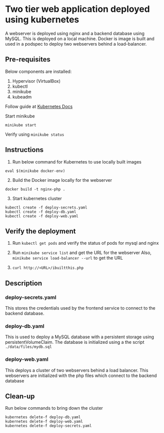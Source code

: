 # Two tier web application deployed using kubernetes
A webserver is deployed using nginx and a backend database using MySQL. This is deployed on a local machine. Docker is image is built and used in a podspec to deploy two webservers behind a load-balancer.

## Pre-requisites
Below components are installed:
1. Hypervisor (VirtualBox)
2. kubectl
3. minikube
4. kubeadm

Follow guide at [Kubernetes Docs](https://kubernetes.io/docs/tasks/tools/install-kubectl/)

Start minikube
```
minikube start
```
Verify using `minikube status`

## Instructions
1. Run below command for Kubernetes to use locally built images
```
eval $(minikube docker-env)
``` 
2. Build the Docker image locally for the webserver
```
docker build -t nginx-php .
```
3. Start kubernetes cluster
```
kubectl create -f deploy-secrets.yaml
kubectl create -f deploy-db.yaml
kubectl create -f deploy-web.yaml
```

## Verify the deployment
1. Run `kubectl get pods` and verify the status of pods for mysql and nginx

2. Run `minikube service list` and get the URL for the webserver
Also, `minikube service load-balancer --url` to get the URL

3. `curl http://<URL>/ibuiltthis.php`

## Description
### deploy-secrets.yaml
This stores the credentials used by the frontend service to connect to the backend database. 

### deploy-db.yaml
This is used to deploy a MySQL database with a persistent storage using persistentVolumeClaim. The database is initialized using a the script `./data/files/mydb.sql`

### deploy-web.yaml
This deploys a cluster of two webservers behind a load balancer. This webservers are initialized with the php files which connect to the backend database

## Clean-up
Run below commands to bring down the cluster
```
kubernetes delete-f deploy-db.yaml
kubernetes delete-f deploy-web.yaml
kubernetes delete-f deploy-secrets.yaml
```


